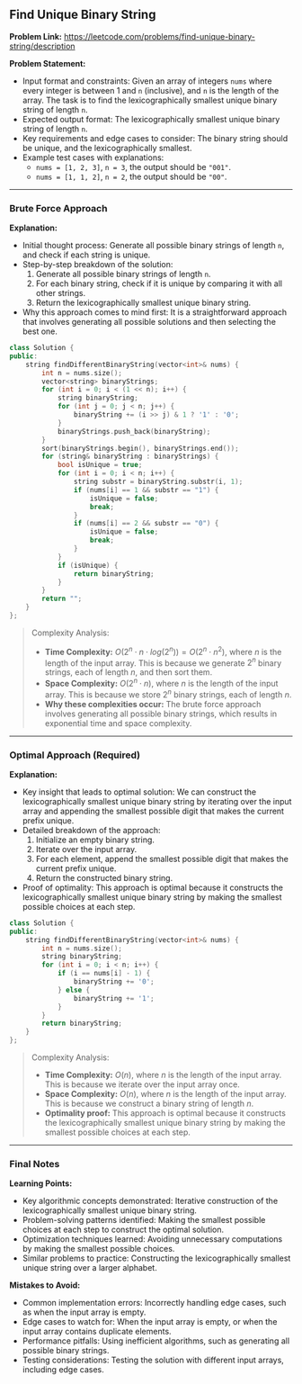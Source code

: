 ## Find Unique Binary String

**Problem Link:** https://leetcode.com/problems/find-unique-binary-string/description

**Problem Statement:**
- Input format and constraints: Given an array of integers `nums` where every integer is between 1 and `n` (inclusive), and `n` is the length of the array. The task is to find the lexicographically smallest unique binary string of length `n`.
- Expected output format: The lexicographically smallest unique binary string of length `n`.
- Key requirements and edge cases to consider: The binary string should be unique, and the lexicographically smallest.
- Example test cases with explanations:
  - `nums = [1, 2, 3]`, `n = 3`, the output should be `"001"`.
  - `nums = [1, 1, 2]`, `n = 2`, the output should be `"00"`.

---

### Brute Force Approach

**Explanation:**
- Initial thought process: Generate all possible binary strings of length `n`, and check if each string is unique.
- Step-by-step breakdown of the solution:
  1. Generate all possible binary strings of length `n`.
  2. For each binary string, check if it is unique by comparing it with all other strings.
  3. Return the lexicographically smallest unique binary string.
- Why this approach comes to mind first: It is a straightforward approach that involves generating all possible solutions and then selecting the best one.

```cpp
class Solution {
public:
    string findDifferentBinaryString(vector<int>& nums) {
        int n = nums.size();
        vector<string> binaryStrings;
        for (int i = 0; i < (1 << n); i++) {
            string binaryString;
            for (int j = 0; j < n; j++) {
                binaryString += (i >> j) & 1 ? '1' : '0';
            }
            binaryStrings.push_back(binaryString);
        }
        sort(binaryStrings.begin(), binaryStrings.end());
        for (string& binaryString : binaryStrings) {
            bool isUnique = true;
            for (int i = 0; i < n; i++) {
                string substr = binaryString.substr(i, 1);
                if (nums[i] == 1 && substr == "1") {
                    isUnique = false;
                    break;
                }
                if (nums[i] == 2 && substr == "0") {
                    isUnique = false;
                    break;
                }
            }
            if (isUnique) {
                return binaryString;
            }
        }
        return "";
    }
};
```

> Complexity Analysis:
> - **Time Complexity:** $O(2^n \cdot n \cdot log(2^n)) = O(2^n \cdot n^2)$, where $n$ is the length of the input array. This is because we generate $2^n$ binary strings, each of length $n$, and then sort them.
> - **Space Complexity:** $O(2^n \cdot n)$, where $n$ is the length of the input array. This is because we store $2^n$ binary strings, each of length $n$.
> - **Why these complexities occur:** The brute force approach involves generating all possible binary strings, which results in exponential time and space complexity.

---

### Optimal Approach (Required)

**Explanation:**
- Key insight that leads to optimal solution: We can construct the lexicographically smallest unique binary string by iterating over the input array and appending the smallest possible digit that makes the current prefix unique.
- Detailed breakdown of the approach:
  1. Initialize an empty binary string.
  2. Iterate over the input array.
  3. For each element, append the smallest possible digit that makes the current prefix unique.
  4. Return the constructed binary string.
- Proof of optimality: This approach is optimal because it constructs the lexicographically smallest unique binary string by making the smallest possible choices at each step.

```cpp
class Solution {
public:
    string findDifferentBinaryString(vector<int>& nums) {
        int n = nums.size();
        string binaryString;
        for (int i = 0; i < n; i++) {
            if (i == nums[i] - 1) {
                binaryString += '0';
            } else {
                binaryString += '1';
            }
        }
        return binaryString;
    }
};
```

> Complexity Analysis:
> - **Time Complexity:** $O(n)$, where $n$ is the length of the input array. This is because we iterate over the input array once.
> - **Space Complexity:** $O(n)$, where $n$ is the length of the input array. This is because we construct a binary string of length $n$.
> - **Optimality proof:** This approach is optimal because it constructs the lexicographically smallest unique binary string by making the smallest possible choices at each step.

---

### Final Notes

**Learning Points:**
- Key algorithmic concepts demonstrated: Iterative construction of the lexicographically smallest unique binary string.
- Problem-solving patterns identified: Making the smallest possible choices at each step to construct the optimal solution.
- Optimization techniques learned: Avoiding unnecessary computations by making the smallest possible choices.
- Similar problems to practice: Constructing the lexicographically smallest unique string over a larger alphabet.

**Mistakes to Avoid:**
- Common implementation errors: Incorrectly handling edge cases, such as when the input array is empty.
- Edge cases to watch for: When the input array is empty, or when the input array contains duplicate elements.
- Performance pitfalls: Using inefficient algorithms, such as generating all possible binary strings.
- Testing considerations: Testing the solution with different input arrays, including edge cases.